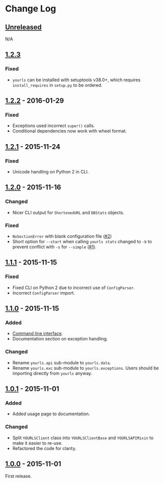# Change Log

## [Unreleased][unreleased]
N/A

## [1.2.3][]
### Fixed
- `yourls` can be installed with setuptools v38.0+, which requires
  `install_requires` in `setup.py` to be ordered.

## [1.2.2] - 2016-01-29
### Fixed
- Exceptions used incorrect `super()` calls.
- Conditional dependencies now work with wheel format.

## [1.2.1] - 2015-11-24
### Fixed
- Unicode handling on Python 2 in CLI.

## [1.2.0] - 2015-11-16
### Changed
- Nicer CLI output for `ShortenedURL` and `DBStats` objects.

### Fixed
- `NoSectionError` with blank configuration file ([#2])
- Short option for `--start` when calling `yourls stats` changed to `-b` to prevent conflict with `-s` for `--simple` ([#1]).

## [1.1.1] - 2015-11-15
### Fixed
- Fixed CLI on Python 2 due to incorrect use of `ConfigParser`.
- Incorrect `ConfigParser` import.

## [1.1.0] - 2015-11-15
### Added
- [Command line interface](http://yourls-python.readthedocs.org/en/latest/cli.html).
- Documentation section on exception handling.

### Changed
- Rename `yourls.api` sub-module to `yourls.data`.
- Rename `yourls.exc` sub-module to `yourls.exceptions`. Users should be importing directly from `yourls` anyway.

## [1.0.1] - 2015-11-01
### Added
- Added usage page to documentation.

### Changed
- Split `YOURLSClient` class into `YOURLSClientBase` and `YOURLSAPIMixin` to make it easier to re-use.
- Refactored the code for clarity.

## [1.0.0] - 2015-11-01

First release.

[unreleased]: https://github.com/RazerM/yourls-python/compare/1.2.3...HEAD
[1.2.3]: https://github.com/RazerM/yourls-python/compare/1.2.2...1.2.3
[1.2.2]: https://github.com/RazerM/yourls-python/compare/1.2.1...1.2.2
[1.2.1]: https://github.com/RazerM/yourls-python/compare/1.2.0...1.2.1
[1.2.0]: https://github.com/RazerM/yourls-python/compare/1.1.1...1.2.0
[1.1.1]: https://github.com/RazerM/yourls-python/compare/1.1.0...1.1.1
[1.1.0]: https://github.com/RazerM/yourls-python/compare/1.0.1...1.1.0
[1.0.1]: https://github.com/RazerM/yourls-python/compare/1.0.0...1.0.1
[1.0.0]: https://github.com/RazerM/yourls-python/compare/01e4bf7b77738eaca1246e238266887e009e0dbb...1.0.0

[#1]: https://github.com/RazerM/yourls-python/issues/1
[#2]: https://github.com/RazerM/yourls-python/issues/2
